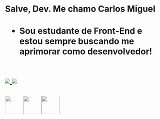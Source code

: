<h1>Salve, Dev. Me chamo Carlos Miguel<h1>

- Sou estudante de Front-End e estou sempre buscando me aprimorar como desenvolvedor!
<br>
<a href="https://github.com/carlosgoes05">
<img src="https://github-readme-stats.vercel.app/api/top-langs/?username=carlosgoes05&layout=compact&langs_count=7&theme=dark"/>
<img src="https://github-readme-stats.vercel.app/api?username=carlosgoes05&show_icons=true&theme=dark&include_all_commits=true&count_private=true"/>
<br><br>
<img src="https://cdn.jsdelivr.net/gh/devicons/devicon/icons/html5/html5-original.svg" width="60" height="60"/><img src="https://cdn.jsdelivr.net/gh/devicons/devicon/icons/css3/css3-original.svg" width="60" height="60"/><img src="https://cdn.jsdelivr.net/gh/devicons/devicon/icons/javascript/javascript-original.svg" width="60" height="60"/>
